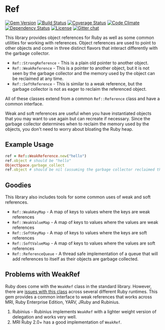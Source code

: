 # Ref

[![Gem Version](https://badge.fury.io/rb/ref.svg)](http://badge.fury.io/rb/ref) [![Build Status](https://travis-ci.org/ruby-concurrency/ref.svg?branch=master)](https://travis-ci.org/ruby-concurrency/ref) [![Coverage Status](https://img.shields.io/coveralls/ruby-concurrency/ref/master.svg)](https://coveralls.io/r/ruby-concurrency/ref) [![Code Climate](https://codeclimate.com/github/ruby-concurrency/ref.svg)](https://codeclimate.com/github/ruby-concurrency/ref) [![Dependency Status](https://gemnasium.com/ruby-concurrency/ref.svg)](https://gemnasium.com/ruby-concurrency/ref) [![License](https://img.shields.io/badge/license-MIT-green.svg)](http://opensource.org/licenses/MIT) [![Gitter chat](http://img.shields.io/badge/gitter-join%20chat%20%E2%86%92-brightgreen.svg)](https://gitter.im/ruby-concurrency/concurrent-ruby)

This library provides object references for Ruby as well as some common utilities for working with references. Object references are used to point to other objects and come in three distinct flavors that interact differently with the garbage collector.

* `Ref::StrongReference` - This is a plain old pointer to another object.
* `Ref::WeakReference` - This is a pointer to another object, but it is not seen by the garbage collector and the memory used by the object can be reclaimed at any time.
* `Ref::SoftReference` - This is similar to a weak reference, but the garbage collector is not as eager to reclaim the referenced object.

All of these classes extend from a common `Ref::Reference` class and have a common interface.

Weak and soft references are useful when you have instantiated objects that you may want to use again but can recreate if necessary. Since the garbage collector determines when to reclaim the memory used by the objects, you don't need to worry about bloating the Ruby heap.

## Example Usage

```ruby
ref = Ref::WeakReference.new("hello")
ref.object # should be "hello"
ObjectSpace.garbage_collect
ref.object # should be nil (assuming the garbage collector reclaimed the reference)
```

## Goodies

This library also includes tools for some common uses of weak and soft references.

* `Ref::WeakKeyMap` - A map of keys to values where the keys are weak references
* `Ref::WeakValueMap` - A map of keys to values where the values are weak references
* `Ref::SoftKeyMap` - A map of keys to values where the keys are soft references
* `Ref::SoftValueMap` - A map of keys to values where the values are soft references
* `Ref::ReferenceQueue` - A thread safe implementation of a queue that will add references to itself as their objects are garbage collected.

## Problems with WeakRef

Ruby does come with the `WeakRef` class in the standard library. However, there are [issues with this class](https://bugs.ruby-lang.org/issues/4168) across several different Ruby runtimes. This gem provides a common interface to weak references that works across MRI, Ruby Enterprise Edition, YARV, JRuby and Rubinius.

1. Rubinius - Rubinius implements `WeakRef` with a lighter weight version of delegation and works very well.
2. MRI Ruby 2.0+ has a good implementation of `WeakRef`.

